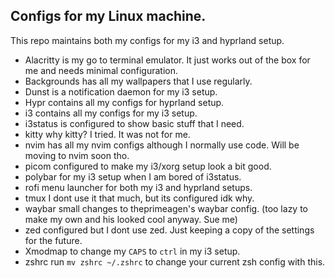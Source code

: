 ## Configs for my Linux machine.

This repo maintains both my configs for my i3 and hyprland setup.

- Alacritty is my go to terminal emulator. It just works out of the box for me and needs minimal configuration.
- Backgrounds has all my wallpapers that I use regularly.
- Dunst is a notification daemon for my i3 setup.
- Hypr contains all my configs for hyprland setup.
- i3 contains all my configs for my i3 setup.
- i3status is configured to show basic stuff that I need.
- kitty why kitty? I tried. It was not for me.
- nvim has all my nvim configs although I normally use code. Will be moving to nvim soon tho.
- picom configured to make my i3/xorg setup look a bit good.
- polybar for my i3 setup when I am bored of i3status.
- rofi menu launcher for both my i3 and hyprland setups.
- tmux I dont use it that much, but its configured idk why.
- waybar small changes to theprimeagen's waybar config. (too lazy to make my own and his looked cool anyway. Sue me)
- zed configured but I dont use zed. Just keeping a copy of the settings for the future.
- Xmodmap to change my `CAPS` to `ctrl` in my i3 setup.
- zshrc run `mv zshrc ~/.zshrc` to change your current zsh config with this.
